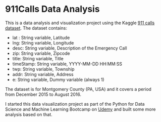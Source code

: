 # 911Calls Data Analysis
This is a data analysis and visualization project using the Kaggle [911 calls dataset](https://www.kaggle.com/mchirico/montcoalert). The dataset contains:

* lat : String variable, Latitude
* lng: String variable, Longitude
* desc: String variable, Description of the Emergency Call
* zip: String variable, Zipcode
* title: String variable, Title
* timeStamp: String variable, YYYY-MM-DD HH:MM:SS
* twp: String variable, Township
* addr: String variable, Address
* e: String variable, Dummy variable (always 1)

The dataset is for Montgomery County (PA, USA) and it covers a period from December 2015 to August 2016.

I started this data visualization project as part of the Python for Data Science and Machine Learning Bootcamp on [Udemy](https://www.udemy.com/course/python-for-data-science-and-machine-learning-bootcamp/) and built some more analysis based on that.
